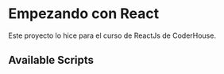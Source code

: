 # Empezando con React

Este proyecto lo hice para el curso de ReactJs de CoderHouse.

## Available Scripts

